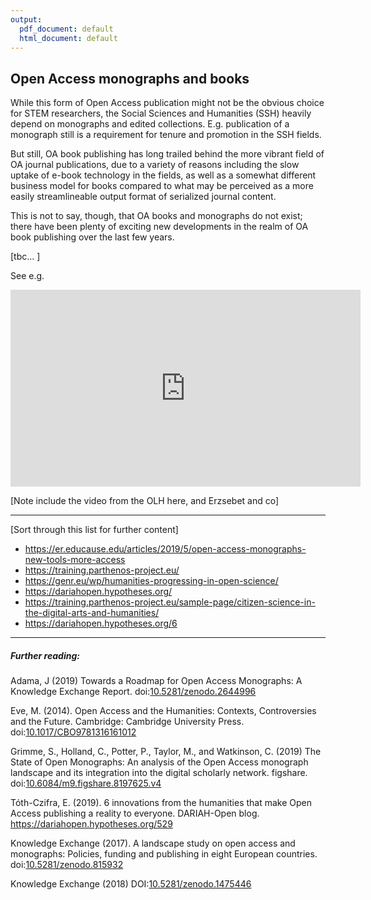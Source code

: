 ```yaml
---
output:
  pdf_document: default
  html_document: default
---
```


## Open Access monographs and books <a name="monographs"></a>

While this form of Open Access publication might not be the obvious choice for STEM researchers, the Social Sciences and Humanities (SSH) heavily depend on monographs and edited collections. E.g. publication of a monograph still is a requirement for tenure and promotion in the SSH fields.

But still, OA book publishing has long trailed behind the more vibrant field of OA journal publications, due to a variety of reasons including the slow uptake of e-book technology in the fields, as well as a somewhat different business model for books compared to what may be perceived as a more easily streamlineable output format of serialized journal content.

This is not to say, though, that OA books and monographs do not exist; there have been plenty of exciting new developments in the realm of OA book publishing over the last few years.

[tbc... ]

See e.g.

<iframe width="560" height="315" src="https://www.youtube-nocookie.com/embed/Yp0Jko0ZBcE" frameborder="0" allow="accelerometer; autoplay; encrypted-media; gyroscope; picture-in-picture" allowfullscreen></iframe>



[Note include the video from the OLH here, and Erzsebet and co]

---

[Sort through this list for further content]
* https://er.educause.edu/articles/2019/5/open-access-monographs-new-tools-more-access
* https://training.parthenos-project.eu/
* https://genr.eu/wp/humanities-progressing-in-open-science/
* https://dariahopen.hypotheses.org/
* https://training.parthenos-project.eu/sample-page/citizen-science-in-the-digital-arts-and-humanities/
* https://dariahopen.hypotheses.org/6

---


##### Further reading:

Adama, J (2019) Towards a Roadmap for Open Access Monographs: A Knowledge Exchange Report. doi:[10.5281/zenodo.2644996](https://doi.org/10.5281/zenodo.2644996)

Eve, M. (2014). Open Access and the Humanities: Contexts, Controversies and the Future. Cambridge: Cambridge University Press. doi:[10.1017/CBO9781316161012](https://doi.org/10.1017/CBO9781316161012)

Grimme, S., Holland, C., Potter, P., Taylor, M., and Watkinson, C. (2019) The State of Open Monographs: An analysis of the Open Access monograph landscape and its integration into the digital scholarly network. figshare. doi:[10.6084/m9.figshare.8197625.v4](https://doi.org/10.6084/m9.figshare.8197625.v4)

Tóth-Czifra, E. (2019). 6 innovations from the humanities that make Open Access publishing a reality to everyone. DARIAH-Open blog. https://dariahopen.hypotheses.org/529

Knowledge Exchange (2017). A landscape study on open access and monographs: Policies, funding and publishing in eight European countries. doi:[10.5281/zenodo.815932](https://doi.org/10.5281/zenodo.815932)

Knowledge Exchange (2018) DOI:[10.5281/zenodo.1475446](https://doi.org/10.5281/zenodo.1475446)
